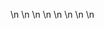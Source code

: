 

















































\n
\n
\n
\n
\n
\n
\n
\n
















































































































































































































